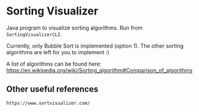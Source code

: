 # Sorting Visualizer

Java program to visualize sorting algorithms.
Run from `SortingVisualizerCLI`.

Currently, only Bubble Sort is implemented (option 1).
The other sorting algorithms are left for you to implement :)

A list of algorithms can be found here:
https://en.wikipedia.org/wiki/Sorting_algorithm#Comparison_of_algorithms

## Other useful references
```
https://www.sortvisualizer.com/
```